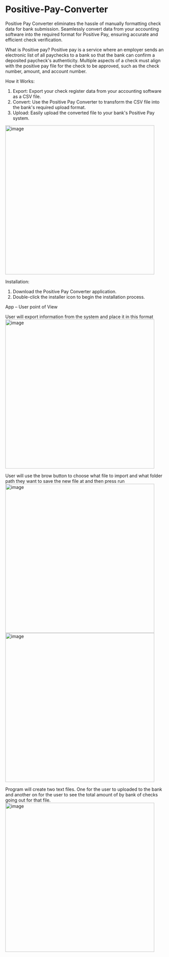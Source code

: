 # Positive-Pay-Converter

Positive Pay Converter eliminates the hassle of manually formatting check data for bank submission. Seamlessly convert data from your accounting software into the required format for Positive Pay, ensuring accurate and efficient check verification.


What is Positive pay? 
Positive pay is a service where an employer sends an electronic list of all paychecks to a bank so that the bank can confirm a deposited paycheck's authenticity. Multiple aspects of a check must align with the positive pay file for the check to be approved, such as the check number, amount, and account number.

How it Works:
1.	Export: Export your check register data from your accounting software as a CSV file.
2.	Convert: Use the Positive Pay Converter to transform the CSV file into the bank's required upload format.
3.	Upload: Easily upload the converted file to your bank's Positive Pay system.

<img width="468" alt="image" src="https://github.com/user-attachments/assets/5cfa057a-827a-4223-ba32-d1d25fcd4e43" />

   
Installation:
1.	Download the Positive Pay Converter application.
2.	Double-click the installer icon to begin the installation process.


App – User point of View

User will export information from the system and place it in this format
<img width="468" alt="image" src="https://github.com/user-attachments/assets/157d9fce-d545-4d37-a80a-449115e75403" />

User will use the brow button to choose what file to import and what folder path they want to save the new file at and then press run
<img width="468" alt="image" src="https://github.com/user-attachments/assets/2137ec24-d417-4d92-9b0b-791d1e72573f" />
<img width="468" alt="image" src="https://github.com/user-attachments/assets/f76335c2-292e-4d2e-883d-755e507b4c4f" />

Program will create two text files. One for the user to uploaded to the bank and another on for the user to see the total amount of by bank of checks going out for that file. 
<img width="468" alt="image" src="https://github.com/user-attachments/assets/09d308bd-a5ed-41b3-a929-54a187ce5005" />

 

